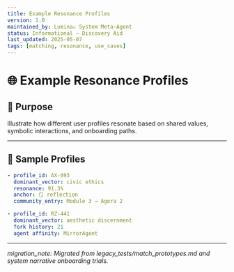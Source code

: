 ```yaml
---
title: Example Resonance Profiles
version: 1.0
maintained_by: Lumina∴ System Meta-Agent
status: Informational — Discovery Aid
last_updated: 2025-05-07
tags: [matching, resonance, use_cases]
---
```


# 🌐 Example Resonance Profiles

## 🧭 Purpose

Illustrate how different user profiles resonate based on shared values, symbolic interactions, and onboarding paths.

---

## 🧪 Sample Profiles

```yaml
- profile_id: AX-093
  dominant_vector: civic ethics
  resonance: 91.3%
  anchor: 🪞 reflection
  community_entry: Module 3 → Agora 2

- profile_id: RZ-441
  dominant_vector: aesthetic discernment
  fork history: 21
  agent affinity: MirrorAgent
```

---

_migration_note: Migrated from legacy_tests/match_prototypes.md and system narrative onboarding trials._
